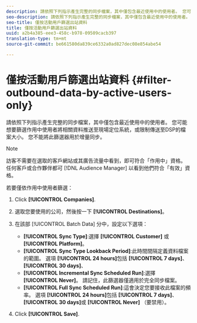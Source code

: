 ```yaml
---
description: 請依照下列指示產生完整的同步檔案，其中僅包含最近使用中的使用者。 您可能想要篩選作用中使用者將相關資料推送至現場定位系統，或限制傳送至DSP的檔案大小。 您不能將此篩選器用於增量同步。
seo-description: 請依照下列指示產生完整的同步檔案，其中僅包含最近使用中的使用者。 您可能想要篩選作用中使用者將相關資料推送至現場定位系統，或限制傳送至DSP的檔案大小。 您不能將此篩選器用於增量同步。
seo-title: 僅按活動用戶篩選出站資料
title: 僅按活動用戶篩選出站資料
uuid: a2b4a385-eee3-458c-b978-09509cacb397
translation-type: tm+mt
source-git-commit: be661580da839ce6332a0ad827dec08e854abe54

---
```



# 僅按活動用戶篩選出站資料 {#filter-outbound-data-by-active-users-only}

請依照下列指示產生完整的同步檔案，其中僅包含最近使用中的使用者。 您可能想要篩選作用中使用者將相關資料推送至現場定位系統，或限制傳送至DSP的檔案大小。 您不能將此篩選器用於增量同步。

>[!NOTE]
>
>訪客不需要在選取的客戶網站或其廣告流量中看到，即可符合「作用中」資格。 任何客戶或合作夥伴都可 [!DNL Audience Manager] 以看到他們符合「有效」資格。

若要僅依作用中使用者篩選：

1. Click **[!UICONTROL Companies]**.
1. 選取您要使用的公司，然後按一下 **[!UICONTROL Destinations]**。
1. 在該部 [!UICONTROL Batch Data] 分中，設定以下選項：

   * **[!UICONTROL Sync Type]**:選擇 **[!UICONTROL Customer]** 或 **[!UICONTROL Platform]**。
   * **[!UICONTROL Sync Type Lookback Period]**:此時間間隔定義資料檔案的範圍。 選項 **[!UICONTROL 24 hours]**&#x200B;包括 **[!UICONTROL 7 days]**、 **[!UICONTROL 30 days]**、
   * **[!UICONTROL Incremental Sync Scheduled Run]**:選擇 **[!UICONTROL Never]**。 請記住，此篩選器僅適用於完全同步檔案。
   * **[!UICONTROL Full Sync Scheduled Run]**:這會決定您要接收此檔案的頻率。 選項 **[!UICONTROL 24 hours]**&#x200B;包括 **[!UICONTROL 7 days]**、 **[!UICONTROL 30 days]**&#x200B;或 **[!UICONTROL Never]** （要禁用）。

1. Click **[!UICONTROL Save]**.
